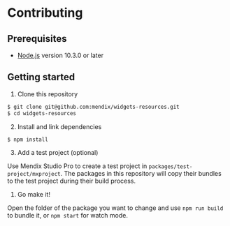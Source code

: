 # Contributing

## Prerequisites

-   [Node.js](https://nodejs.org) version 10.3.0 or later

## Getting started

1. Clone this repository

```sh
$ git clone git@github.com:mendix/widgets-resources.git
$ cd widgets-resources
```

2. Install and link dependencies

```sh
$ npm install
```

3. Add a test project (optional)

Use Mendix Studio Pro to create a test project in `packages/test-project/mxproject`. The packages in this repository
will copy their bundles to the test project during their build process.

1. Go make it!

Open the folder of the package you want to change and use `npm run build` to bundle it, or `npm start` for watch mode.
